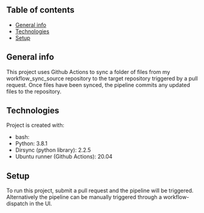 
## Table of contents
* [General info](#general-info)
* [Technologies](#technologies)
* [Setup](#setup)

## General info
This project uses Github Actions to sync a folder of files from my workflow_sync_source repository to the target repository triggered by a pull request. Once files have been synced, the pipeline commits any updated files to the repository. 
	
## Technologies
Project is created with:
* bash: 
* Python: 3.8.1
* Dirsync (python library): 2.2.5 
* Ubuntu runner (Github Actions): 20.04
	
## Setup
To run this project, submit a pull request and the pipeline will be triggered. Alternatively the pipeline can be manually triggered through a workflow-dispatch in the UI. 
